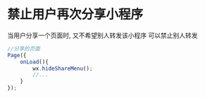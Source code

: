 # 禁止用户再次分享小程序

当用户分享一个页面时, 又不希望别人转发该小程序 可以禁止别人转发
``` js
//分享的页面
Page({
    onLoad(){
        wx.hideShareMenu();
        //...
    }
});

```
